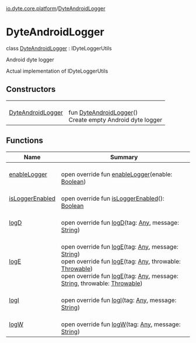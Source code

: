 [io.dyte.core.platform](../index.md)/[DyteAndroidLogger](index.md)

# DyteAndroidLogger


class [DyteAndroidLogger](index.md) : IDyteLoggerUtils

Android dyte logger

Actual implementation of IDyteLoggerUtils

## Constructors

| | |
|---|---|
| [DyteAndroidLogger](-dyte-android-logger.md) | <br/>fun [DyteAndroidLogger](-dyte-android-logger.md)()<br/>Create empty Android dyte logger |

## Functions

| Name | Summary |
|---|---|
| [enableLogger](enable-logger.md) | <br/>open override fun [enableLogger](enable-logger.md)(enable: [Boolean](https://kotlinlang.org/api/latest/jvm/stdlib/kotlin/-boolean/index.html)) |
| [isLoggerEnabled](is-logger-enabled.md) | <br/>open override fun [isLoggerEnabled](is-logger-enabled.md)(): [Boolean](https://kotlinlang.org/api/latest/jvm/stdlib/kotlin/-boolean/index.html) |
| [logD](log-d.md) | <br/>open override fun [logD](log-d.md)(tag: [Any](https://kotlinlang.org/api/latest/jvm/stdlib/kotlin/-any/index.html), message: [String](https://kotlinlang.org/api/latest/jvm/stdlib/kotlin/-string/index.html)) |
| [logE](log-e.md) | <br/>open override fun [logE](log-e.md)(tag: [Any](https://kotlinlang.org/api/latest/jvm/stdlib/kotlin/-any/index.html), message: [String](https://kotlinlang.org/api/latest/jvm/stdlib/kotlin/-string/index.html))<br/>open override fun [logE](log-e.md)(tag: [Any](https://kotlinlang.org/api/latest/jvm/stdlib/kotlin/-any/index.html), throwable: [Throwable](https://kotlinlang.org/api/latest/jvm/stdlib/kotlin/-throwable/index.html))<br/>open override fun [logE](log-e.md)(tag: [Any](https://kotlinlang.org/api/latest/jvm/stdlib/kotlin/-any/index.html), message: [String](https://kotlinlang.org/api/latest/jvm/stdlib/kotlin/-string/index.html), throwable: [Throwable](https://kotlinlang.org/api/latest/jvm/stdlib/kotlin/-throwable/index.html)) |
| [logI](log-i.md) | <br/>open override fun [logI](log-i.md)(tag: [Any](https://kotlinlang.org/api/latest/jvm/stdlib/kotlin/-any/index.html), message: [String](https://kotlinlang.org/api/latest/jvm/stdlib/kotlin/-string/index.html)) |
| [logW](log-w.md) | <br/>open override fun [logW](log-w.md)(tag: [Any](https://kotlinlang.org/api/latest/jvm/stdlib/kotlin/-any/index.html), message: [String](https://kotlinlang.org/api/latest/jvm/stdlib/kotlin/-string/index.html)) |
